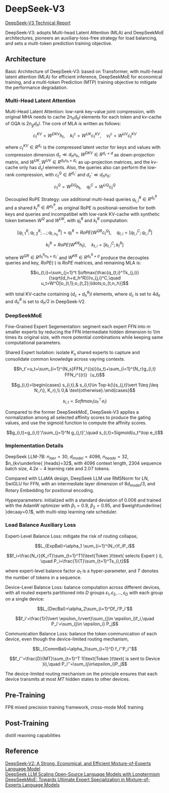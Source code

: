 # DeepSeek-V3
[DeepSeek-V3 Technical Report](https://arxiv.org/pdf/2412.19437)

DeepSeek-V3: adopts Multi-head Latent Attention (MLA) and DeepSeekMoE architectures, pioneers an auxiliary-loss-free strategy for load balancing, and sets a multi-token prediction training objective.

## Architecture
Basic Architecture of DeepSeek-V3: based on Transformer, with multi-head latent attention (MLA) for efficient inference, DeepSeekMoE for economical training, and a multi-token Prediction (MTP) training objective to mitigate the performance degradation.

### Multi-Head Latent Attention
Multi-Head Latent Attention: low-rank key-value joint compression, with original MHA needs to cache $2n_hd_hl$ elements for each token and kv-cache of GQA is $2n_gd_hl$. The core of MLA is written as follows:
```math
c_t^{KV}=W^{DKV}h_t,\quad k_t^c=W^{UK}c_t^{KV},\quad v_t^c=W^{UV}c_t^{KV}
```
where $c_t^{KV}\in R^{d_c}$ is the compressed latent vector for keys and values with compression dimension $d_c\ll d_hn_h$, $W^{DKV}\in R^{d_c\times d}$ as down-projection matrix, and $W^{UK},W^{UV}\in R^{d_hn_h\times d_c}$ as up-projection matrices, and the kv-cache only has $d_cl$ elements. Also, the queries also can perform the low-rank compression, with $c_t^Q\in R^{d_c'}$ and $d_c'\ll d_hn_h$:
```math
c_t^Q=W^{DQ}h_t,\quad q_t^C=W^{UQ}c_t^Q
```

Decoupled RoPE Strategy: use additional multi-head queries $q_{t,i}^R\in R^{d_h^R}$ and a shared $k_t^R\in R^{d_h^R}$, as original RoPE is positional-sensitive for both keys and queries and incompatibel with low-rank KV-cache with synthetic token between $W^Q$ and $W^{UK}$, with $q_t^R$ and $k_t^R$ computation:
```math
[q_{t,1}^R;q_{t,2}^R;\ldots;q_{t,n_h}^R]=q_t^R=RoPE(W^{QR}c_t^Q),\quad
q_{t,i}=[q_{t,i}^C;q_{t,i}^R]
```
```math
k_t^R=RoPE(W^{KR}h_t),\quad k_{t,i}=[k_{t,i}^C;k_{t}^R]
```
where $W^{QR}\in R^{d_h^Rn_h\times d_c'}$ and $W^{KR}\in R^{d_h^R\times d}$ produce the decouples queries and key, $RoPE(\cdot)$ is $RoPE$ matrices, and remaining MLA is:
```math
o_{t,i}=\sum_{j=1}^t Softmax(\frac{q_{t,i}^Tk_{j,i}}{\sqrt{d_h+d_h^R}})v_{j,i}^C,\quad
u_t=W^O[o_{t,1};o_{t,2};\ldots;o_{t,n_h}]
```
with total KV-cache containing $(d_c+d_h^R)l$ elements, where $d_c$ is set to $4d_h$ and $d_h^R$ is set to $d_h/2$ in DeepSeek-V2.

### DeepSeekMoE
Fine-Grained Expert Segementation: segment each expert FFN into $m$ smaller experts by reducing the FFN intermediate hidden dimension to $1/m$ times its original size, with more potential combinations while keeping same computational parameters.

Shared Expert Isolation: isolate $K_s$ shared experts to capture and consolidate common knowledge across vayring contexts.
```math
h_t'=u_t+\sum_{i=1}^{N_s}FFN_i^{(s)}(u_t)+\sum_{i=1}^{N_r}g_{i,t} FFN_i^{(r)}（u_t)
```
```math
g_{i,t}=\begin{cases}
s_{i,t},& s_{i,t}\in Top-k(\{s_{j,t}\vert 1\leq j\leq N_r\}, K_r),\\
0,& \text{otherwise}.\end{cases}
```
```math
s_{i,t}=Softmax_i(u_t^\top e_i)
```
Compared to the former DeepSeekMoE, DeepSeek-V3 applies a normalization among all selected affinity scores to produce the gating values, and use the sigmoid function to compute the affinity scores.
```math
g_{i,t}=g_{i,t}'/\sum_{j=1}^N g_{j,t}',\quad
s_{i,t}=Sigmoid(u_t^\top e_i)
```

### Implementation Details
DeepSeek LLM-7B: $n_{laer}=30$, $d_{model}=4096$, $n_{heads}=32$, $n_{kv\underline{ }heads}=32$, with 4096 context length, 2304 sequence batch size, $4.2e-4$ learning rate and $2.0T$ tokens.

Compared with LLaMA design, DeepSeek LLM use RMSNorm for LN, SwiGLU for FFN, with an intermediate layer dimension of $8d_{model}/3$, and Rotary Embedding for positional encoding.

Hyperparameters: initialized with a standard deviation of $0.006$ and trained with the AdamW optimizer with $\beta_1=0.9$, $\beta_2=0.95$, and $weight\underline{ }decaay=0.1$, with multi-step learning rate scheduler.

### Load Balance Auxiliary Loss
Expert-Level Balance Loss: mitigate the risk of routing collapse,
```math
L_{ExpBal}=\alpha_1 \sum_{i=1}^{N_r}f_iP_i
```
```math
f_i=\frac{N_r}{K_rT}\sum_{t=1}^T1(\text{Token }t\text{ selects Expert } i), \quad
P_i=\frac{1}{T}\sum_{t=1}^Ts_{i,t}
```
where expert-level balance factor $\alpha_1$ is a hyper-parameter, and $T$ denotes the number of tokens in a sequence.

Device-Level Balance Loss: balance computation across different devices, with all routed experts partitioned into $D$ groups ${\epsilon_1,\epsilon_2,\ldots,\epsilon_D}$ with each group on a single device:
```math
L_{DecBal}=\alpha_2\sum_{i=1}^Df_i'P_i'
```
```math
f_i'=\frac{1}{\lvert \epsilon_i\rvert}\sum_{j\in \epsilon_i}f_i,\quad
P_i'=\sum_{j\in \epsilon_i} P_j
```

Communication Balance Loss: balance the token communication of each device, even though the device-limited routing mechanism,
```math
L_{CommBal}=\alpha_3\sum_{i=1}^D f_i''P_i''
```
```math
f_i''=\frac{D}{MT}\sum_{t=1}^T 1(\text{Token }t\text{ is sent to Device }i),\quad
P_i''=\sum_{j\in\epsilon_i}P_j
```
The device-limited routing mechanism on the principle ensures that each device transmits at most $MT$ hidden states to other devices.

## Pre-Training
FP8 mixed precision training framework, cross-mode MoE training

## Post-Training
distill reaoning capabilities


## Reference
[DeepSeek-V2: A Strong, Economical, and Efficient Mixture-of-Experts Language Model](https://arxiv.org/pdf/2405.04434)  
[DeepSeek LLM Scaling Open-Source Language Models with Longtermism](https://arxiv.org/pdf/2401.02954)  
[DeepSeekMoE: Towards Ultimate Expert Specialization in Mixture-of-Experts Language Models](https://arxiv.org/pdf/2401.06066)

